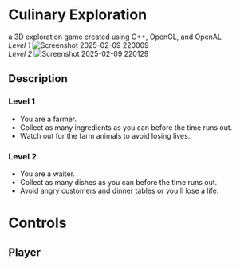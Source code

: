 # Culinary Exploration
a 3D exploration game created using C++, OpenGL, and OpenAL
<br>
_Level 1_
![Screenshot 2025-02-09 220009](https://github.com/user-attachments/assets/ca82ab5a-0dd7-4e21-9f88-65fcc774ce17)
<br>
_Level 2_
![Screenshot 2025-02-09 220129](https://github.com/user-attachments/assets/8ef0a316-1aad-4508-a7c3-908bb318d608)
## Description
### Level 1
- You are a farmer.<br>
- Collect as many ingredients as you can before the time runs out.<br>
- Watch out for the farm animals to avoid losing lives.<br>
### Level 2
- You are a waiter.<br>
- Collect as many dishes as you can before the time runs out. <br>
- Avoid angry customers and dinner tables or you'll lose a life. <br>
# Controls
## Player

